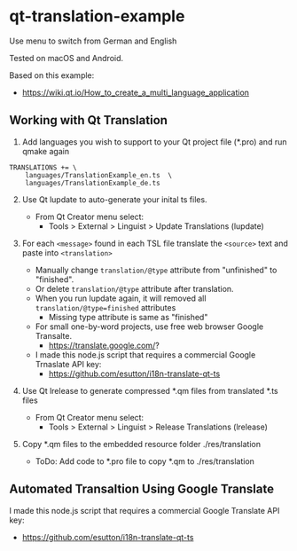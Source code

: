 # qt-translation-example

Use menu to switch from German and English

Tested on macOS and Android.

Based on this example:
* https://wiki.qt.io/How_to_create_a_multi_language_application

## Working with Qt Translation
1) Add languages you wish to support to your Qt project file (*.pro) and run qmake again
````
TRANSLATIONS += \
    languages/TranslationExample_en.ts  \
    languages/TranslationExample_de.ts
````

2) Use Qt lupdate to auto-generate your inital ts files.
   - From Qt Creator menu select:
       - Tools > External > Linguist > Update Translations (lupdate)

3) For each ````<message>```` found in each TSL file translate the ````<source>```` text and paste into ````<translation>````
    - Manually change ````translation/@type```` attribute from "unfinished" to "finished".
    - Or delete ````translation/@type```` attribute after translation.  
    - When you run lupdate again, it will removed all ````translation/@type=finished```` attributes
        - Missing type attribute is same as "finished"
    - For small one-by-word projects, use free web browser Google Transalte.
        - https://translate.google.com/?
    - I made this node.js script that requires a commercial Google Trnaslate API key:
        - https://github.com/esutton/i18n-translate-qt-ts

4) Use Qt lrelease to generate compressed *.qm files from translated *.ts files
    - From Qt Creator menu select:
        - Tools > External > Linguist > Release Translations (lrelease)

5) Copy *.qm files to the embedded resource folder ./res/translation
   - ToDo: Add code to *.pro file to copy *.qm to ./res/translation

## Automated Transaltion Using Google Translate

I made this node.js script that requires a commercial Google Translate API key:
- https://github.com/esutton/i18n-translate-qt-ts